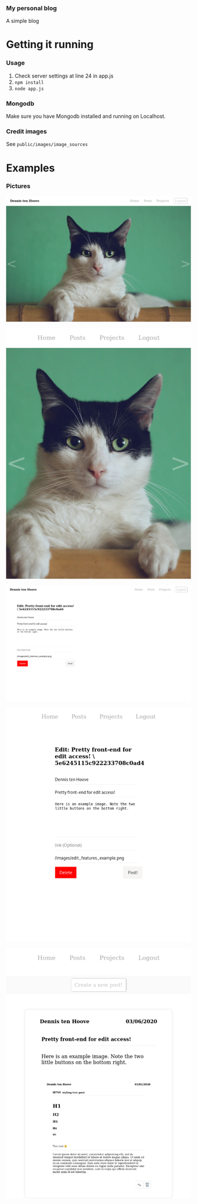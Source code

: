 ### My personal blog
A simple blog

# Getting it running
### Usage
1. Check server settings at line 24 in app.js
2. `npm install`
3. `node app.js`

### Mongodb
Make sure you have Mongodb installed and running on Localhost.

### Credit images
See `public/images/image_sources`

# Examples
### Pictures

![example1](./docs/images/example1.png)

![example2](./docs/images/example2.png)

![example3](./docs/images/example3.png)

![example4](./docs/images/example4.png)

![example5](./docs/images/example5.png)